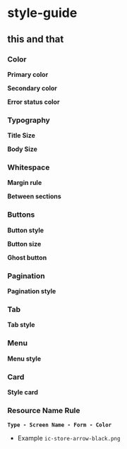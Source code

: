 # style-guide

## this and that

### Color

**Primary color**

**Secondary color**

**Error status color**


### Typography

**Title Size**

**Body Size**

### Whitespace

**Margin rule**

**Between sections**

### Buttons

**Button style**

**Button size**

**Ghost button**

### Pagination

**Pagination style**

### Tab

**Tab style**

### Menu

**Menu style**

### Card

**Style card**

### Resource Name Rule
**```Type - Screen Name - Form - Color```**
* Example ```ic-store-arrow-black.png```
